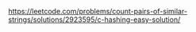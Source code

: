 https://leetcode.com/problems/count-pairs-of-similar-strings/solutions/2923595/c-hashing-easy-solution/



